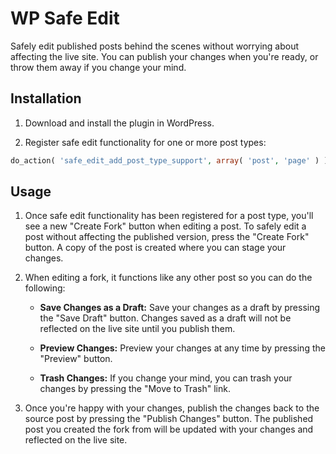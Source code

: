 WP Safe Edit
========

Safely edit published posts behind the scenes without worrying about affecting the live site. You can publish your changes when you're ready, or throw them away if you change your mind.

## Installation

1. Download and install the plugin in WordPress.

2. Register safe edit functionality for one or more post types:

```php
do_action( 'safe_edit_add_post_type_support', array( 'post', 'page' ) );
```

## Usage

1. Once safe edit functionality has been registered for a post type, you'll see a new "Create Fork" button when editing a post. To safely edit a post without affecting the published version, press the "Create Fork" button. A copy of the post is created where you can stage your changes.

2. When editing a fork, it functions like any other post so you can do the following:
   * **Save Changes as a Draft:** Save your changes as a draft by pressing the "Save Draft" button. Changes saved as a draft will not be reflected on the live site until you publish them.
	 
   * **Preview Changes:** Preview your changes at any time by pressing the "Preview" button.
   
   * **Trash Changes:** If you change your mind, you can trash your changes by pressing the "Move to Trash" link.

3. Once you're happy with your changes, publish the changes back to the source post by pressing the "Publish Changes" button. The published post you created the fork from will be updated with your changes and reflected on the live site.
